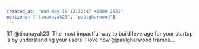 ```yaml
---
created_at: "Wed May 19 12:32:47 +0000 2021"
mentions: ['tinanayak23', 'paulgharwood']
---
```


RT @tinanayak23: The most impactful way to build leverage for your startup is by understanding your users. I love how @paulgharwood frames…